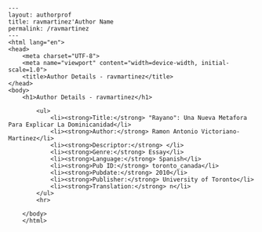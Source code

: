 
    ---
    layout: authorprof
    title: ravmartinez'Author Name 
    permalink: /ravmartinez
    ---
    <html lang="en">
    <head>
        <meta charset="UTF-8">
        <meta name="viewport" content="width=device-width, initial-scale=1.0">
        <title>Author Details - ravmartinez</title>
    </head>
    <body>
        <h1>Author Details - ravmartinez</h1>
        
            <ul>
                <li><strong>Title:</strong> "Rayano": Una Nueva Metafora Para Explicar La Dominicanidad</li>
                <li><strong>Author:</strong> Ramon Antonio Victoriano-Martinez</li>
                <li><strong>Descriptor:</strong> </li>
                <li><strong>Genre:</strong> Essay</li>
                <li><strong>Language:</strong> Spanish</li>
                <li><strong>Pub ID:</strong> toronto_canada</li>
                <li><strong>Pubdate:</strong> 2010</li>
                <li><strong>Publisher:</strong> University of Toronto</li>
                <li><strong>Translation:</strong> n</li>
            </ul>
            <hr>
            
        </body>
        </html>
        